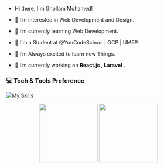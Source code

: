 -  Hi there, I'm Ghollam Mohamed!
- 👀 I’m interested in Web Development and Design.
- 🌱 I’m currently learning Web Development.
- 🏫 I'm a Student at @YouCodeSchool | OCP | UM6P.
- 💞️ I’m Always excited to learn new Things.


- :telescope: I’m currently working on <strong>React.js , Laravel .</strong>

### 💻 Tech & Tools Preference
[![My Skills](https://skills.thijs.gg/icons?i=html,c,css,sass,js,react,nextjs,vite,php,laravel,nodejs,postgresql,bootstrap,mysql,tailwind,vscode,wordpress,git,github,selenium,postman,figma,xd)](https://skills.thijs.gg)


<p align="center">
<img src="https://github-readme-stats.vercel.app/api/top-langs/?username=ghollamsimo&layout=compact&title_color=fff&text_color=fff&bg_color=0D1117" height="160px" />
<img src="https://github-readme-stats.vercel.app/api?username=ghollamsimo&title_color=fff&text_color=fff&icon_color=F7DF1E&bg_color=0D1117&show_icons=true" height="160px"/>
</p>
